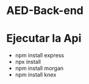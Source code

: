 # AED-Back-end

# Ejecutar la Api

- npm install express
- npx install
- npm install morgan
- npm install knex
  
